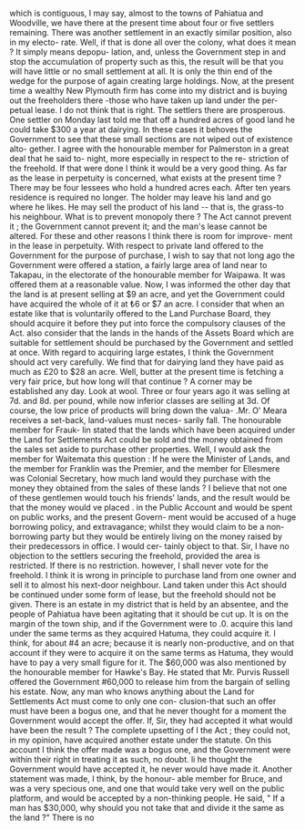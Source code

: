 which is contiguous, I may say, almost to the towns of Pahiatua and Woodville, we have there at the present time about four or five settlers remaining. There was another settlement in an exactly similar position, also in my electo- rate. Well, if that is done all over the colony, what does it mean ? It simply means depopu- lation, and, unless the Government step in and stop the accumulation of property such as this, the result will be that you will have little or no small settlement at all. It is only the thin end of the wedge for the purpose of again creating large holdings. Now, at the present time a wealthy New Plymouth firm has come into my district and is buying out the freeholders there -those who have taken up land under the per- petual lease. I do not think that is right. The settlers there are prosperous. One settler on Monday last told me that off a hundred acres of good land he could take $300 a year at dairying. In these cases it behoves the Government to see that these small sections are not wiped out of existence alto- gether. I agree with the honourable member for Palmerston in a great deal that he said to- night, more especially in respect to the re- striction of the freehold. If that were done I think it would be a very good thing. As far as the lease in perpetuity is concerned, what exists at the present time ? There may be four lessees who hold a hundred acres each. After ten years residence is required no longer. The holder may leave his land and go where he likes. He may sell the product of his land -- that is, the grass-to his neighbour. What is to prevent monopoly there ? The Act cannot prevent it ; the Government cannot prevent it; and the man's lease cannot be altered. For these and other reasons I think there is room for improve- ment in the lease in perpetuity. With respect to private land offered to the Government for the purpose of purchase, I wish to say that not long ago the Government were offered a station, a fairly large area of land near to Takapau, in the electorate of the honourable member for Waipawa. It was offered them at a reasonable value. Now, I was informed the other day that the land is at present selling at $9 an acre, and yet the Government could have acquired the whole of it at ₺6 or $7 an acre. I consider that when an estate like that is voluntarily offered to the Land Purchase Board, they should acquire it before they put into force the compulsory clauses of the Act. also consider that the lands in the hands of the Assets Board which are suitable for settlement should be purchased by the Government and settled at once. With regard to acquiring large estates, I think the Government should act very carefully. We find that for dairying land they have paid as much as £20 to $28 an acre. Well, butter at the present time is fetching a very fair price, but how long will that continue ? A corner may be established any day. Look at wool. Three or four years ago it was selling at 7d. and 8d. per pound, while now inferior classes are selling at 3d. Of course, the low price of products will bring down the valua- .Mr. O' Meara receives a set-back, land-values must neces- sarily fall. The honourable member for Frauk- lin stated that the lands which have been acquired under the Land for Settlements Act could be sold and the money obtained from the sales set aside to purchase other properties. Well, I would ask the member for Waitemata this question : If he were the Minister of Lands, and the member for Franklin was the Premier, and the member for Ellesmere was Colonial Secretary, how much land would they purchase with the money they obtained from the sales of these lands ? I believe that not one of these gentlemen would touch his friends' lands, and the result would be that the money would ve placed . in the Public Account and would be spent on public works, and the present Govern- ment would be accused of a huge borrowing policy, and extravagance; whilst they would claim to be a non-borrowing party but they would be entirely living on the money raised by their predecessors in office. I would cer- tainly object to that. Sir, I have no objection to the settlers securing the freehold, provided the area is restricted. If there is no restriction. however, I shall never vote for the freehold. I think it is wrong in principle to purchase land from one owner and sell it to almost his next-door neighbour. Land taken under this Act should be continued under some form of lease, but the freehold should not be given. There is an estate in my district that is held by an absentee, and the people of Pahiatua have been agitating that it should be cut up. It is on the margin of the town ship, and if the Government were to .0. acquire this land under the same terms as they acquired Hatuma, they could acquire it. I think, for about #4 an acre; because it is nearly non-productive, and on that account if they were to acquire it on the same terms as Hatuma, they would have to pay a very small figure for it. The $60,000 was also mentioned by the honourable member for Hawke's Bay. He stated that Mr. Purvis Russell offered the Government #60,000 to release him from the bargain of selling his estate. Now, any man who knows anything about the Land for Settlements Act must come to only one con- clusion-that such an offer must have been a bogus one, and that he never thought for a moment the Government would accept the offer. If, Sir, they had accepted it what would have been the result ? The complete upsetting of I the Act ; they could not, in my opinion, have acquired another estate under the statute. On this account I think the offer made was a bogus one, and the Government were within their right in treating it as such, no doubt. li he thought the Government would have accepted it, he never would have made it. Another statement was made, I think, by the honour- able member for Bruce, and was a very specious one, and one that would take very well on the public platform, and would be accepted by a non-thinking people. He said, " If a man has $30,000, why should you not take that and divide it the same as the land ?" There is no 